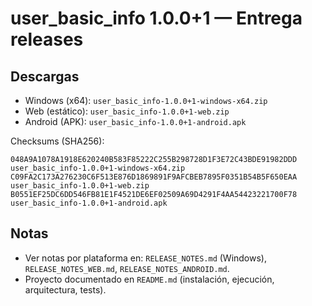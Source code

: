 # user_basic_info 1.0.0+1 — Entrega releases

## Descargas

- Windows (x64): `user_basic_info-1.0.0+1-windows-x64.zip`
- Web (estático): `user_basic_info-1.0.0+1-web.zip`
- Android (APK): `user_basic_info-1.0.0+1-android.apk`

Checksums (SHA256):

```text
048A9A1078A1918E620240B583F85222C255B298728D1F3E72C43BDE91982DDD  user_basic_info-1.0.0+1-windows-x64.zip
C09FA2C173A276230C6F513E876D1869891F9AFCBEB7895F0351B54B5F650EAA  user_basic_info-1.0.0+1-web.zip
B0551EF25DC6DD546FB81E1F4521DE6EF02509A69D4291F4AA54423221700F78  user_basic_info-1.0.0+1-android.apk
```

## Notas

- Ver notas por plataforma en: `RELEASE_NOTES.md` (Windows), `RELEASE_NOTES_WEB.md`, `RELEASE_NOTES_ANDROID.md`.
- Proyecto documentado en `README.md` (instalación, ejecución, arquitectura, tests).
